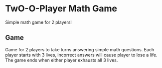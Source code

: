 # TwO-O-Player Math Game

Simple math game for 2 players!

## Game
Game for 2 players to take turns answering simple math questions. Each player starts with 3 lives, incorrect answers will cause player to lose a life. The game ends when either player exhausts all 3 lives.